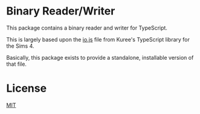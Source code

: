 # Binary Reader/Writer
This package contains a binary reader and writer for TypeScript.

This is largely based upon the [io.js](https://github.com/Kuree/ts-sims4/blob/master/src/io.ts) file from Kuree's TypeScript library for the Sims 4.

Basically, this package exists to provide a standalone, installable version of that file.

# License
[MIT](https://github.com/donutteam/npm-binary-rw/blob/main/LICENSE.md)